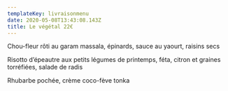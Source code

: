 ```yaml
---
templateKey: livraisonmenu
date: 2020-05-08T13:43:08.143Z
title: Le végétal 22€
---
```

Chou-fleur rôti au garam massala, épinards, sauce au yaourt, raisins secs

Risotto d’épeautre aux petits légumes de printemps, féta, citron et graines torréfiées, salade de radis

Rhubarbe pochée, crème coco-fève tonka